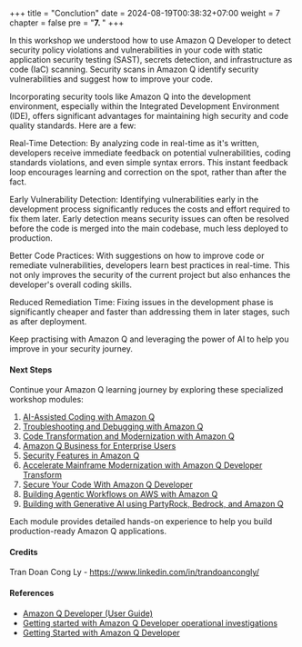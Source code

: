 +++
title = "Conclution"
date = 2024-08-19T00:38:32+07:00
weight = 7
chapter = false
pre = "<b>7. </b>"
+++

In this workshop we understood how to use Amazon Q Developer to detect security policy violations and vulnerabilities in your code with static application security testing (SAST), secrets detection, and infrastructure as code (IaC) scanning. Security scans in Amazon Q identify security vulnerabilities and suggest how to improve your code.

Incorporating security tools like Amazon Q into the development environment, especially within the Integrated Development Environment (IDE), offers significant advantages for maintaining high security and code quality standards. Here are a few:

Real-Time Detection: By analyzing code in real-time as it's written, developers receive immediate feedback on potential vulnerabilities, coding standards violations, and even simple syntax errors. This instant feedback loop encourages learning and correction on the spot, rather than after the fact.

Early Vulnerability Detection: Identifying vulnerabilities early in the development process significantly reduces the costs and effort required to fix them later. Early detection means security issues can often be resolved before the code is merged into the main codebase, much less deployed to production.

Better Code Practices: With suggestions on how to improve code or remediate vulnerabilities, developers learn best practices in real-time. This not only improves the security of the current project but also enhances the developer's overall coding skills.

Reduced Remediation Time: Fixing issues in the development phase is significantly cheaper and faster than addressing them in later stages, such as after deployment.

Keep practising with Amazon Q and leveraging the power of AI to help you improve in your security journey.

#### Next Steps

Continue your Amazon Q learning journey by exploring these specialized workshop modules:

1. [AI-Assisted Coding with Amazon Q]()
2. [Troubleshooting and Debugging with Amazon Q]()
3. [Code Transformation and Modernization with Amazon Q]()
4. [Amazon Q Business for Enterprise Users]()
5. [Security Features in Amazon Q]()
6. [Accelerate Mainframe Modernization with Amazon Q Developer Transform]()
7. [Secure Your Code With Amazon Q Developer]()
8. [Building Agentic Workflows on AWS with Amazon Q]()
9. [Building with Generative AI using PartyRock, Bedrock, and Amazon Q]()

Each module provides detailed hands-on experience to help you build production-ready Amazon Q applications.

#### Credits

Tran Doan Cong Ly - https://www.linkedin.com/in/trandoancongly/

#### References

- [Amazon Q Developer (User Guide)](https://docs.aws.amazon.com/amazonq/latest/qdeveloper-ug/q-on-aws.html)
- [Getting started with Amazon Q Developer operational investigations](https://aws.amazon.com/vi/blogs/mt/getting-started-with-amazon-q-developer-operational-investigations/)
- [Getting Started with Amazon Q Developer](https://aws.amazon.com/vi/developer/generative-ai/amazon-q/)
